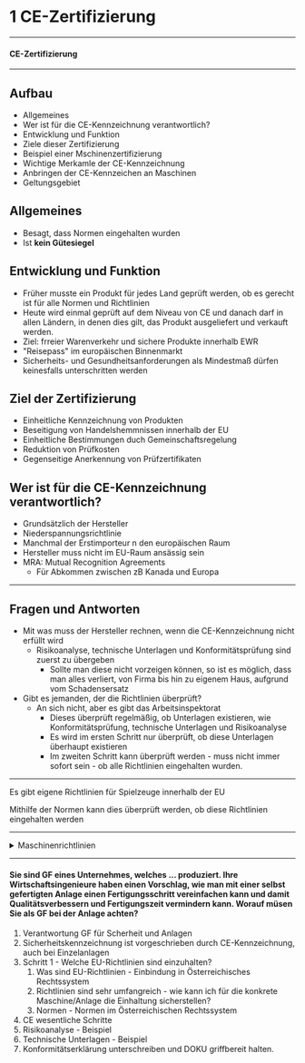 1 CE-Zertifizierung
====

---

#### CE-Zertifizierung

---

Aufbau
---

- Allgemeines
- Wer ist für die CE-Kennzeichnung verantwortlich?
- Entwicklung und Funktion
- Ziele dieser Zertifizierung
- Beispiel einer Mschinenzertifizierung
- Wichtige Merkamle der CE-Kennzeichnung
- Anbringen der CE-Kennzeichen an Maschinen
- Geltungsgebiet

Allgemeines
----

- Besagt, dass Normen eingehalten wurden
- Ist **kein Gütesiegel**

Entwicklung und Funktion
----

- Früher musste ein Produkt für jedes Land geprüft werden, ob es gerecht ist für alle Normen und Richtlinien
- Heute wird einmal geprüft auf dem Niveau von CE und danach darf in allen Ländern, in denen dies gilt, das Produkt ausgeliefert und verkauft werden.
- Ziel: frreier Warenverkehr und sichere Produkte innerhalb EWR
- "Reisepass" im europäischen Binnenmarkt
- Sicherheits- und Gesundheitsanforderungen als Mindestmaß dürfen keinesfalls unterschritten werden

Ziel der Zertifizierung
----

- Einheitliche Kennzeichnung von Produkten
- Beseitigung von Handelshemmnissen innerhalb der EU
- Einheitliche Bestimmungen duch Gemeinschaftsregelung
- Reduktion von Prüfkosten
- Gegenseitige Anerkennung von Prüfzertifikaten

Wer ist für die CE-Kennzeichnung verantwortlich?
----

- Grundsätzlich der Hersteller
- Niederspannungsrichtlinie
- Manchmal der Erstimporteur n den europäischen Raum
- Hersteller muss nicht im EU-Raum ansässig sein
- MRA: Mutual Recognition Agreements
   - Für Abkommen zwischen zB Kanada und Europa

---

Fragen und Antworten
----

- Mit was muss der Hersteller rechnen, wenn die CE-Kennzeichnung nicht erfüllt wird
   - Risikoanalyse, technische Unterlagen und Konformitätsprüfung sind zuerst zu übergeben
      - Sollte man diese nicht vorzeigen können, so ist es möglich, dass man alles verliert, von Firma bis hin zu eigenem Haus, aufgrund vom Schadensersatz
- Gibt es jemanden, der die Richtlinien überprüft?
   - An sich nicht, aber es gibt das Arbeitsinspektorat
      - Dieses überprüft regelmäßig, ob Unterlagen existieren, wie Konformitätsprüfung, technische Unterlagen und Risikoanalyse
	  - Es wird im ersten Schritt nur überprüft, ob diese Unterlagen überhaupt existieren
	  - Im zweiten Schritt kann überprüft werden - muss nicht immer sofort sein - ob alle Richtlinien eingehalten wurden.

---

Es gibt eigene Richtlinien für Spielzeuge innerhalb der EU

Mithilfe der Normen kann dies überprüft werden, ob diese Richtlinien eingehalten werden

---

<details>
<summary>Maschinenrichtlinien</summary>
<details>
<summary>Bilder</summary>

![Maschinenrichtlinien001.png](./Maschinenrichtlinie001.png) <br>
![Maschinenrichtlinien002.png](./Maschinenrichtlinie002.png) <br>
![Maschinenrichtlinien003.png](./Maschinenrichtlinie003.png) <br>
![Maschinenrichtlinien004.png](./Maschinenrichtlinie004.png) <br>
![Maschinenrichtlinien005.png](./Maschinenrichtlinie005.png) <br>
![Maschinenrichtlinien006.png](./Maschinenrichtlinie006.png) <br>
![Maschinenrichtlinien007.png](./Maschinenrichtlinie007.png) <br>
![Maschinenrichtlinien008.png](./Maschinenrichtlinie008.png) <br>
![Maschinenrichtlinien009.png](./Maschinenrichtlinie009.png) <br>
![Maschinenrichtlinien010.png](./Maschinenrichtlinie010.png) <br>
![Maschinenrichtlinien011.png](./Maschinenrichtlinie011.png) <br>
</details><details>
<summary>Text</summary>

- Risikobeurteilung und Risikominderung
   - Bei den vorgenannten iterativen Verfahren der Risikobeurteilung und Risikominderung hat der Hersteller oder sein Bevollmächtigter
      - die **Grenzen der Maschine** zu bestimmen, was ihre bestimmungsmäßige Verwendung und jede vernünftigungerweise vorhersehbare Fehlanwednung einschließt;
	  - die **Gefährdung**, die von der Maschine ausgehen können, und die damit verbundenen Gefährdungssituation zu **ermitteln**;
	  - die **Risiken abzuschätzen** unter Berücksichtigung der Schwere möglicher Verletzungen oder Gesundheitsschäden und der Wahrscheinlichekti ihres Eintretens;
	  - die **Risiken zu bewerten**, um zu ermitteln, ob ene Risikominderung gemäß dem Ziel dieser Richtlinie erforderlich ist;
	  - die **Gefährdungen auszuschalten oder** durch Anwednung von Schutzmaßnahmen die mit diesen Gefährdungen verbundenen Risiken in der in Nummer 1.1.2 Buchstabe b gestgelegte Rangfolge **zu mindern**
- Schritt üfr Schritt zur rechtskonformen Maschine
   1. Einstufung des Erzeugnisses
   2. Anwednung weiterer Richtlinien klären
   3. Freiwillige Anwednung von Normen klären
   4. Risikobeurteilung durchführen
      - Schwerpunkt in diesem Kapitel / Seminar
   5. Technische Unterlagen zusammenstellen
      - beinhaltet die Betriebs- bzw. Mintageanleitung
   6. Verfahren für Erzeugnis nach Anhang IV klären
   7. Interne Fertigungskontrolle
   8. CE-Kennzeichnung anbringen und Konformitätserklärung ausstellen
- Integration der Sicherheit
   - Bei der Wahl der angemessensten Lösungen muss der Hersteller ... fogende Grundsätze anwenden und zwar **in der angegebenen Reihenfolge**
      - <u>Beseitigung oder Minimerung der Risiken</u> so weit wie möglich (Integration der Sicherheit in Konstruktion und Bau der Maschine);
	  - Ergreifen der notwendigen <u>Schutzmaßnahmen</u> gegen Risiken, die sich nicht ebseitigen lassen;
	  - <u>Unterrichtung der Benutzer</u> über die Restrisiken augrund der ncht vollständigen Wirksamkeit der getroffenen Schutzmaßnahmen; Hinweis auf eine <u>eventuell erforderliche spezielle Ausbildung oder Einarbeitung</u> und <u>persönliche Schutzausrüstung</u>.
- Bsp Schutztür anbringen
   - Risikobewertung vor dem Anbringen der Schutztür
   - Festlegung der mechanischen Festigkeit der Schutztür
   - Art der Befestigung an der Maschine
   - Auswahl steuerungstechnischen Schutzeinrichtung
   - Auswahl des/der Endschalter/s und Art der Anbringung an der Maschine
   - Integration der Schutzeinrichtung in die Stuerung
- Festlegung der Grenzen der Maschine
   - Die Konstruktion der Maschine **beginnt** mit der Festlegung ihrer Grenzen:
      - **Verwendungsgrenzen:**
	     - bestimmungsgemäße Verwendung der Maschine einschließlich der verschiedenen Betriebsarten, Verwendungsphasen und unterschiedlichen Eingriffsmöglichkeiten für die Bedienpersonen;
		 - vernünfitgerweise vorhersehbare Fehlanwednung der Maschine;
	  - **räumliche Grenzen**
	     - zB Bewegungsraum, Platzbedarf für die Installation und Instandhaltung der Maschine, Schnittstellen "Mensch/Maschine" und "Maschine/Energieversorgung"
	  - **zeitliche Grenzen**
	     - verhersehbare "Lebensdauer" der Maschine und/oder einiger Teile (zB Werkzeuge, Verschleißteile, elektrische Baiteile) unter Berücksichtigung ihrer bestimmungsgemäßen Verwendung
- Beispiele für Gefährdungen und Gefährdungsereignisse

| Gefährdungen | Gefährdungsereignisse |
|:--- |:--- |
| Mechanische Gefährdungen | Kontakt mit rauen Oberflächen |
| Elektrische Gefährdungen | Kontakt mit scharfen Kanten und Ecken, vortehenden Teilen. |
| Thermische Gefährdungen | Verlust der Standfestigkeit/-sicherheit |
| Lärmgefährdungen | Bruch während des Betriebs |
| Schwingungsgefährdungen | ungeseteuerte Bewegungen |
| Strahlungsgefährdungen | Ursprung in Zusammenhang stehend mit der pneumatischen, hydraulischen oder elektrischen Ausrüstung |
| Material-/Substanzgefährdungen | unbeabsichtigter/unerwarteter Nalauf |
| Ergonomische Gefährdungen | ... u.v.a.m.!!! |
| Gefährdungen im Zusammenhang mit der Einsatzumgebung der Maschine |   |
| Kombination von Gefährdungen |   |

- Wahl der geeigneten Maßnahmen
   - 3-stufiger Prozess zur Risikominderung
      1. Inhärentsichere Konstruktion
      2. Technische Schutzmaßnahmen
      3. Benutzerinformation
   - Maßnahmen
      1. Schutztür anbringen
	  2. Steuerungstechnische Überwachung
- Wann ist die Risikobeurteilung abgeschlossen?
   - Alle relevanten Gefährdungen wurden identifiziert
   - Für **alle** relevanten Gefährdungen wurde das (Rest-)Risko durch geeignete Maßnahmen hinreichend vermindert und die getroffenen Maßnahmen dokumentiert.

</details>
</details>

----

#### Sie sind GF eines Unternehmes, welches ... produziert. Ihre Wirtschaftsingenieure haben einen Vorschlag, wie man mit einer selbst gefertigten Anlage einen Fertigungsschritt vereinfachen kann und damit Qualitätsverbessern und Fertigungszeit vermindern kann. Worauf müsen Sie als GF bei der Anlage achten?

1. Verantwortung GF für Scherheit und Anlagen
2. Sicherheitskennzeichnung ist vorgeschrieben durch CE-Kennzeichnung, auch bei Einzelanlagen
3. Schritt 1 - Welche EU-Richtlinien sind einzuhalten?
   1. Was sind EU-Richtlinien - Einbindung in Österreichisches Rechtssystem
   2. Richtlinien sind sehr umfangreich - wie kann ich für die konkrete Maschine/Anlage die Einhaltung sicherstellen?
   3. Normen - Normen im Österreichischen Rechtssystem
4. CE wesentliche Schritte
5. Risikoanalyse - Beispiel
6. Technische Unterlagen - Beispiel
7. Konformitätserklärung unterschreiben und DOKU griffbereit halten.
